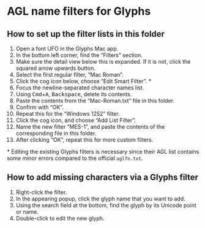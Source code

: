 # AGL name filters for Glyphs

## How to set up the filter lists in this folder

1. Open a font UFO in the Glyphs Mac app.
2. In the bottom left corner, find the “Filters” section.
3. Make sure the detail view below this is expanded.  If it is not, click the squared arrow upwards button.
4. Select the first regular filter, “Mac Roman”.
5. Click the cog icon below, choose “Edit Smart Filter”. *\**
6. Focus the newline-separated character names list.
7. Using <kbd>Cmd</kbd>+<kbd>A</kbd>, <kbd>Backspace</kbd>, delete its contents.
8. Paste the contents from the “Mac-Roman.txt” file in this folder.
9. Confirm with “OK”.
10. Repeat this for the “Windows 1252” filter.
11. Click the cog icon, and choose “Add List Filter”.
12. Name the new filter “MES-1”, and paste the contents of the corresponding file in this folder.
13. After clicking “OK”, repeat this for more custom filters.

\* Editing the existing Glyphs filters is necessary since their AGL list contains some minor errors compared to the official `aglfn.txt`.

## How to add missing characters via a Glyphs filter

1. Right-click the filter.
2. In the appearing popup, click the glyph name that you want to add.
3. Using the search field at the bottom, find the glyph by its Unicode point or name.
4. Double-click to edit the new glyph.
